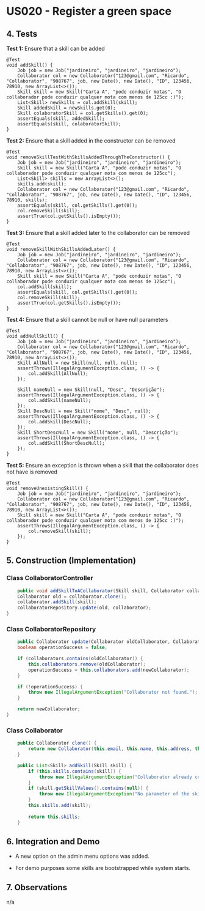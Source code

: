 # US020 - Register a green space

## 4. Tests

**Test 1:** Ensure that a skill can be added

    @Test
    void addSkill() {
        Job job = new Job("jardineiro", "jardineiro", "jardineiro");
        Collaborator col = new Collaborator("123@gmail.com", "Ricardo", "Collaborator", "908767", job, new Date(), new Date(), "ID", 123456, 78910, new ArrayList<>());
        Skill skill = new Skill("Carta A", "pode conduzir motas", "O collaborador pode conduzir qualquer mota com menos de 125cc :)");
        List<Skill> newSkills = col.addSkill(skill);
        Skill addedSkill = newSkills.get(0);
        Skill colaboratorSkill = col.getSkills().get(0);
        assertEquals(skill, addedSkill);
        assertEquals(skill, colaboratorSkill);
    }

**Test 2:** Ensure that a skill added in the constructor can be removed

    @Test
    void removeSkillTestWithSkillsAddedThroughTheConstructor() {
        Job job = new Job("jardineiro", "jardineiro", "jardineiro");
        Skill skill = new Skill("Carta A", "pode conduzir motas", "O collaborador pode conduzir qualquer mota com menos de 125cc");
        List<Skill> skills = new ArrayList<>();
        skills.add(skill);
        Collaborator col = new Collaborator("123@gmail.com", "Ricardo", "Collaborator", "908767", job, new Date(), new Date(), "ID", 123456, 78910, skills);
        assertEquals(skill, col.getSkills().get(0));
        col.removeSkill(skill);
        assertTrue(col.getSkills().isEmpty());
    }

**Test 3:** Ensure that a skill added later to the collaborator can be removed

    @Test
    void removeSkillWithSkillsAddedLater() {
        Job job = new Job("jardineiro", "jardineiro", "jardineiro");
        Collaborator col = new Collaborator("123@gmail.com", "Ricardo", "Collaborator", "908767", job, new Date(), new Date(), "ID", 123456, 78910, new ArrayList<>());
        Skill skill = new Skill("Carta A", "pode conduzir motas", "O collaborador pode conduzir qualquer mota com menos de 125cc");
        col.addSkill(skill);
        assertEquals(skill, col.getSkills().get(0));
        col.removeSkill(skill);
        assertTrue(col.getSkills().isEmpty());
    }

**Test 4:** Ensure that a skill cannot be null or have null parameters

    @Test
    void addNullSkill() {
        Job job = new Job("jardineiro", "jardineiro", "jardineiro");
        Collaborator col = new Collaborator("123@gmail.com", "Ricardo", "Collaborator", "908767", job, new Date(), new Date(), "ID", 123456, 78910, new ArrayList<>());
        Skill AllNull = new Skill(null, null, null);
        assertThrows(IllegalArgumentException.class, () -> {
            col.addSkill(AllNull);
        });

        Skill nameNull = new Skill(null, "Desc", "Descrição");
        assertThrows(IllegalArgumentException.class, () -> {
            col.addSkill(nameNull);
        });
        Skill DescNull = new Skill("nome", "Desc", null);
        assertThrows(IllegalArgumentException.class, () -> {
            col.addSkill(DescNull);
        });
        Skill ShortDescNull = new Skill("nome", null, "Descrição");
        assertThrows(IllegalArgumentException.class, () -> {
            col.addSkill(ShortDescNull);
        });
    }

**Test 5:** Ensure an exception is thrown when a skill that the collaborator does not have is removed

    @Test
    void removeUnexistingSkill() {
        Job job = new Job("jardineiro", "jardineiro", "jardineiro");
        Collaborator col = new Collaborator("123@gmail.com", "Ricardo", "Collaborator", "908767", job, new Date(), new Date(), "ID", 123456, 78910, new ArrayList<>());
        Skill skill = new Skill("Carta A", "pode conduzir motas", "O collaborador pode conduzir qualquer mota com menos de 125cc :)");
        assertThrows(IllegalArgumentException.class, () -> {
            col.removeSkill(skill);
        });
    }



## 5. Construction (Implementation)

### Class CollaboratorController

```java
    public void addSkillToACollaborator(Skill skill, Collaborator collaborator) throws IllegalArgumentException {
    Collaborator old = collaborator.clone();
    collaborator.addSkill(skill);
    collaboratorRepository.update(old, collaborator);
}
```

### Class CollaboratorRepository


```java
    public Collaborator update(Collaborator oldCollaborator, Collaborator newCollaborator) {
    boolean operationSuccess = false;

    if (collaborators.contains(oldCollaborator)) {
        this.collaborators.remove(oldCollaborator);
        operationSuccess = this.collaborators.add(newCollaborator);
    }

    if (!operationSuccess) {
        throw new IllegalArgumentException("Collaborator not found.");
    }

    return newCollaborator;
}
```
### Class Collaborator

```java
    public Collaborator clone() {
        return new Collaborator(this.email, this.name, this.address, this.phone, this.job, this.birthDate, this.admissionDate , this.IDtype, this.taxpayerNumber, this.citizenNumber, new ArrayList<>(this.skills));
    }

    public List<Skill> addSkill(Skill skill) {
        if (this.skills.contains(skill)) {
            throw new IllegalArgumentException("Collaborator already contains the skill");
        }
        if (skill.getSkillValues().contains(null)) {
            throw new IllegalArgumentException("No parameter of the skill cannot be null");
        }
        this.skills.add(skill);
    
        return this.skills;
    }
```

## 6. Integration and Demo

* A new option on the admin menu options was added.

* For demo purposes some skills are bootstrapped while system starts.

## 7. Observations

n/a